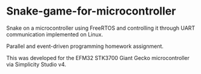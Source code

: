 # Snake-game-for-microcontroller
Snake on a microcontroller using FreeRTOS and controlling it through UART communication implemented on Linux.

Parallel and event-driven programming homework assignment.

This was developed for the EFM32 STK3700 Giant Gecko microcontroller via Simplicity Studio v4.
